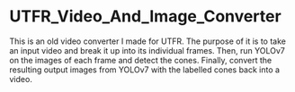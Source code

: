 # UTFR_Video_And_Image_Converter

This is an old video converter I made for UTFR. The purpose of it is to take an input video and break it up into its individual frames. Then, run YOLOv7 on the images of each frame and detect the cones. Finally, convert the resulting output images from YOLOv7 with the labelled cones back into a video.
